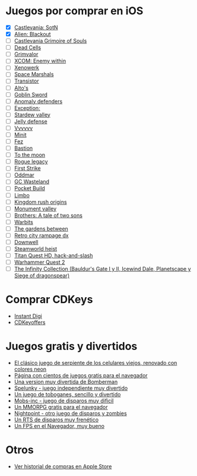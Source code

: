 # Juegos por comprar en iOS

- [x] [Castlevania: SotN](https://apps.apple.com/mx/app/castlevania-sotn/id1435456830)
- [x] [Alien: Blackout](https://apps.apple.com/mx/app/alien-blackout/id1401510106)
- [ ] [Castlevania Grimoire of Souls](https://apps.apple.com/ca/app/castlevania-grimoire-of-souls/id1234489268#?platform=iphone)
- [ ] [Dead Cells](https://apps.apple.com/mx/app/dead-cells/id1389752090)
- [ ] [Grimvalor](https://apps.apple.com/mx/app/grimvalor/id1369179088)
- [ ] [XCOM: Enemy within](https://apps.apple.com/mx/app/xcom-enemy-within/id881270303)
- [ ] [Xenowerk](https://apps.apple.com/mx/app/xenowerk/id969447496)
- [ ] [Space Marshals](https://apps.apple.com/mx/app/space-marshals/id834315918)
- [ ] [Transistor](https://apps.apple.com/mx/app/transistor/id948857526)
- [ ] [Alto's](https://apps.apple.com/mx/app/altos-odyssey/id1182456409)
- [ ] [Goblin Sword](https://apps.apple.com/mx/app/goblin-sword/id905488045)
- [ ] [Anomaly defenders](https://apps.apple.com/mx/app/anomaly-defenders/id878087328?mt=12)
- [ ] [Exception;](https://apps.apple.com/mx/app/exception/id1439153819)
- [ ] [Stardew valley](https://apps.apple.com/mx/app/stardew-valley/id1406710800)
- [ ] [Jelly defense](https://apps.apple.com/mx/app/jelly-defense/id436134867)
- [ ] [Vvvvvv](https://apps.apple.com/mx/app/vvvvvv/id880645949)
- [ ] [Minit](https://apps.apple.com/mx/app/minit/id1403550875)
- [ ] [Fez](https://apps.apple.com/mx/app/fez-pocket-edition/id1209489068)
- [ ] [Bastion](https://apps.apple.com/mx/app/bastion/id1467063160)
- [ ] [To the moon](https://apps.apple.com/mx/app/to-the-moon/id1159700098)
- [ ] [Rogue legacy](https://apps.apple.com/mx/app/rogue-legacy/id1453189467)
- [ ] [First Strike](https://apps.apple.com/mx/app/first-strike-final-hour/id783636913)
- [ ] [Oddmar](https://apps.apple.com/mx/app/oddmar/id1247397901)
- [ ] [GC Wasteland](https://apps.apple.com/mx/app/gc-wasteland/id1367234839)
- [ ] [Pocket Build](https://apps.apple.com/mx/app/pocket-build/id1293681293)
- [ ] [Limbo](https://apps.apple.com/mx/app/limbo/id656951157)
- [ ] [Kingdom rush origins](https://apps.apple.com/mx/app/kingdom-rush-origins/id904737816)
- [ ] [Monument valley](https://apps.apple.com/mx/app/monument-valley/id728293409)
- [ ] [Brothers: A tale of two sons](https://apps.apple.com/mx/app/brothers-a-tale-of-two-sons/id1029588869)
- [ ] [Warbits](https://apps.apple.com/mx/app/warbits/id584927317)
- [ ] [The gardens between](https://apps.apple.com/mx/app/the-gardens-between/id1371965583)
- [ ] [Retro city rampage dx](https://apps.apple.com/mx/app/retro-city-rampage-dx/id1088540036)
- [ ] [Downwell](https://apps.apple.com/mx/app/downwell/id1032708262)
- [ ] [Steamworld heist](https://apps.apple.com/mx/app/steamworld-heist/id1093396572)
- [ ] [Titan Quest HD, hack-and-slash](https://apps.apple.com/mx/app/titan-quest-hd/id1424977227)
- [ ] [Warhammer Quest 2](https://apps.apple.com/mx/app/warhammer-quest-2/id1216686234)
- [ ] [The Infinity Collection \(Bauldur's Gate I y II, Icewind Dale, Planetscape y Siege of dragonspear)](https://apps.apple.com/mx/app-bundle/the-infinity-collection/id1376284772)

# Comprar CDKeys

- [Instant Digi](https://instantdigi.com/)
- [CDKeyoffers](https://www.cdkeyoffers.com/)

# Juegos gratis y divertidos

- [El clásico juego de serpiente de los celulares viejos, renovado con colores neon](http://powerline.io)
- [Página con cientos de juegos gratis para el navegador](https://www.miniclip.com/games/es/)
- [Una version muy divertida de Bomberman](https://blastarena.io)
- [Spelunky - juego independiente muy divertido](https://tinysubversions.com/game/spelunky/)
- [Un juego de toboganes, sencillo y divertido](https://aquapark.io)
- [Mobs-inc - juego de disparos muy dificil](https://pietro-ferrantelli.itch.io/mobs-inc)
- [Un MMORPG gratis para el navegador](https://hordes.io)
- [Nightpoint - otro juego de disparos y zombies](http://nightpoint.io)
- [Un RTS de disparos muy frenético](https://tacticscore.io)
- [Un FPS en el Navegador, muy bueno](https://krunker.io)

# Otros

- [Ver historial de compras en Apple Store](https://support.apple.com/es-mx/HT204088)
